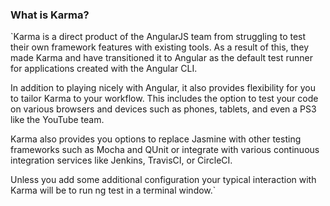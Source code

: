 ### What is Karma?
`Karma is a direct product of the AngularJS team from struggling to test their own framework features with existing tools. As a result of this, they made Karma and have transitioned it to Angular as the default test runner for applications created with the Angular CLI.

In addition to playing nicely with Angular, it also provides flexibility for you to tailor Karma to your workflow. This includes the option to test your code on various browsers and devices such as phones, tablets, and even a PS3 like the YouTube team.

Karma also provides you options to replace Jasmine with other testing frameworks such as Mocha and QUnit or integrate with various continuous integration services like Jenkins, TravisCI, or CircleCI.

Unless you add some additional configuration your typical interaction with Karma will be to run ng test in a terminal window.`
